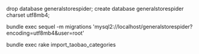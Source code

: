 drop database generalstorespider;
create database generalstorespider charset utf8mb4;

bundle exec sequel -m migrations 'mysql2://localhost/generalstorespider?encoding=utf8mb4&user=root'

bundle exec rake import_taobao_categories
